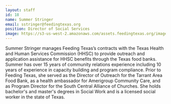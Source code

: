 ```yaml
---
layout: staff
id: 18
name: Summer Stringer
email: sstringer@feedingtexas.org
position: Director of Social Services
image: https://s3-us-west-2.amazonaws.com/assets.feedingtexas.org/images/staff/summer-stringer.JPG
---
```

Summer Stringer manages Feeding Texas’s contracts with the Texas Health and Human Services Commission (HHSC) to provide outreach and application assistance for HHSC benefits through the Texas food banks. Summer has over 15 years of community relations experience including 10 years of experience in capacity building and program compliance. Prior to Feeding Texas, she served as the Director of Outreach for the Tarrant Area Food Bank, as a health ambassador for Amerigroup Community Care, and as Program Director for the South Central Alliance of Churches. She holds bachelor's and master's degrees in Social Work and is a licensed social worker in the state of Texas.
